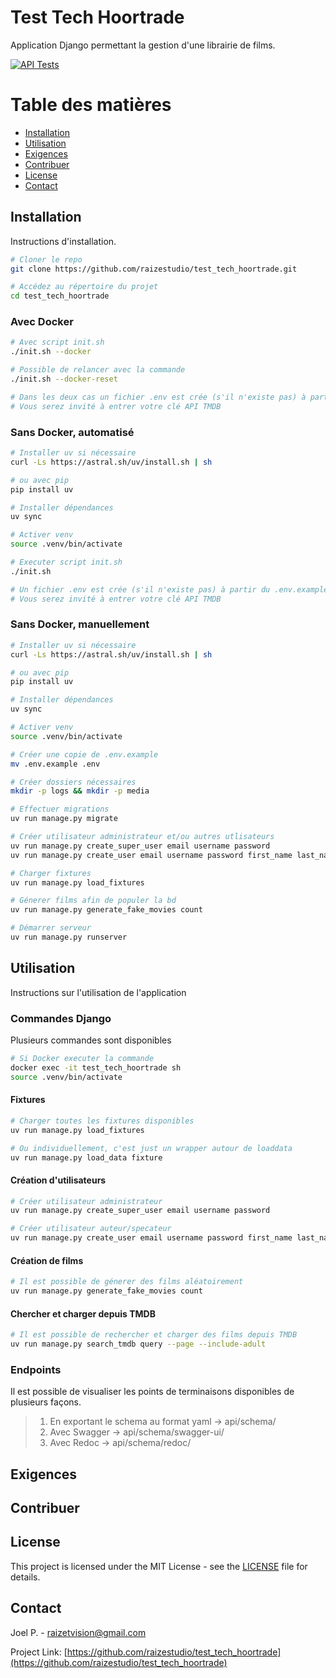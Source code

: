 # Test Tech Hoortrade

Application Django permettant la gestion d'une librairie de films.

[![API Tests](https://github.com/raizestudio/test_tech_hoortrade/actions/workflows/main.yml/badge.svg)](https://github.com/raizestudio/test_tech_hoortrade/actions/workflows/main.yml)

# Table des matières

- [Installation](#installation)
- [Utilisation](#utilisation)
- [Exigences](#exigences)
- [Contribuer](#contribuer)
- [License](#license)
- [Contact](#contact)

## Installation

Instructions d'installation.

```bash
# Cloner le repo
git clone https://github.com/raizestudio/test_tech_hoortrade.git

# Accédez au répertoire du projet
cd test_tech_hoortrade
```

### Avec Docker

```bash
# Avec script init.sh
./init.sh --docker

# Possible de relancer avec la commande
./init.sh --docker-reset

# Dans les deux cas un fichier .env est crée (s'il n'existe pas) à partir du .env.example
# Vous serez invité à entrer votre clé API TMDB
```

### Sans Docker, automatisé

```bash
# Installer uv si nécessaire
curl -Ls https://astral.sh/uv/install.sh | sh

# ou avec pip
pip install uv

# Installer dépendances
uv sync

# Activer venv
source .venv/bin/activate

# Executer script init.sh
./init.sh

# Un fichier .env est crée (s'il n'existe pas) à partir du .env.examplei
# Vous serez invité à entrer votre clé API TMDB
```

### Sans Docker, manuellement

```bash
# Installer uv si nécessaire
curl -Ls https://astral.sh/uv/install.sh | sh

# ou avec pip
pip install uv

# Installer dépendances
uv sync

# Activer venv
source .venv/bin/activate

# Créer une copie de .env.example
mv .env.example .env

# Créer dossiers nécessaires
mkdir -p logs && mkdir -p media

# Effectuer migrations
uv run manage.py migrate

# Créer utilisateur administrateur et/ou autres utlisateurs
uv run manage.py create_super_user email username password
uv run manage.py create_user email username password first_name last_name --date_of_birth --spectator

# Charger fixtures
uv run manage.py load_fixtures

# Génerer films afin de populer la bd
uv run manage.py generate_fake_movies count

# Démarrer serveur
uv run manage.py runserver
```

## Utilisation

Instructions sur l'utilisation de l'application

### Commandes Django

Plusieurs commandes sont disponibles

```bash
# Si Docker executer la commande
docker exec -it test_tech_hoortrade sh
source .venv/bin/activate
```
#### Fixtures

```bash
# Charger toutes les fixtures disponibles
uv run manage.py load_fixtures

# Ou individuellement, c'est just un wrapper autour de loaddata
uv run manage.py load_data fixture
```

#### Création d'utilisateurs

```bash
# Créer utilisateur administrateur
uv run manage.py create_super_user email username password

# Créer utilisateur auteur/specateur
uv run manage.py create_user email username password first_name last_name --date_of_birth --spectator
```

#### Création de films

```bash
# Il est possible de génerer des films aléatoirement
uv run manage.py generate_fake_movies count
```
#### Chercher et charger depuis TMDB

```bash
# Il est possible de rechercher et charger des films depuis TMDB
uv run manage.py search_tmdb query --page --include-adult
```


### Endpoints

Il est possible de visualiser les points de terminaisons disponibles de plusieurs façons.

> 1. En exportant le schema au format yaml -> api/schema/
> 2. Avec Swagger -> api/schema/swagger-ui/
> 3. Avec Redoc -> api/schema/redoc/

## Exigences

[comment]: <> (TODO)

## Contribuer

[comment]: <> (TODO)

## License

This project is licensed under the MIT License - see the [LICENSE](LICENSE) file for details.

## Contact

Joel P. - [raizetvision@gmail.com](mailto:joel.pinho16@icloud.com)

Project Link: [https://github.com/raizestudio/test_tech_hoortrade](https://github.com/raizestudio/test_tech_hoortrade)
